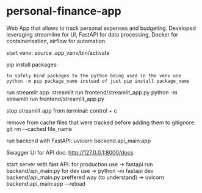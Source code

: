 # personal-finance-app
Web App that allows to track personal expenses and budgeting. Developed leveraging streamline for UI, FastAPI  for data processing, Docker for containerisation, airflow for automation. 



start venv:
    source .app_venv/bin/activate

pip install packages:

    to safely bind packages to the python being used in the venv use python -m pip package_name instead of just pip install package_name

run streamlit app:
   streamlit run frontend/streamlit_app.py
   python -m streamlit run frontend/streamlit_app.py

stop streamlit app from terminal:
    control + c

remove from cache files that were tracked before adding them to gitignore:
    git rm --cached file_name

run backend with FastAPI:
    uvicorn backend.api_main:app 

Swagger UI for API doc:
    http://127.0.0.1:8000/docs 

start server with fast API:
    for production use -> fastapi run backend/api_main.py
    for dev use -> python -m fastapi dev backend/api_main.py
    preffered way (to understand) -> uvicorn backend.api_main:app --reload
